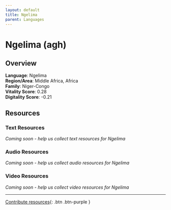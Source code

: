 ```yaml
---
layout: default
title: Ngelima
parent: Languages
---
```


# Ngelima (agh)

## Overview

**Language**: Ngelima  
**Region/Area**: Middle Africa, Africa  
**Family**: Niger-Congo  
**Vitality Score**: 0.28  
**Digitality Score**: -0.21  

## Resources

### Text Resources
*Coming soon - help us collect text resources for Ngelima*

### Audio Resources
*Coming soon - help us collect audio resources for Ngelima*

### Video Resources
*Coming soon - help us collect video resources for Ngelima*

---

[Contribute resources](https://fairtrain.github.io/){: .btn .btn-purple }
